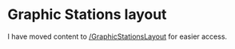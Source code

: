 # Graphic Stations layout

I have moved content to [/GraphicStationsLayout](/GraphicStationsLayout/README.md) for easier access.
